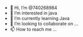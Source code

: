 - 👋 Hi, I’m @740268984
- 👀 I’m interested in java
- 🌱 I’m currently learning Java
- 💞️ I’m looking to collaborate on ...
- 📫 How to reach me ...

<!---
740268984/740268984 is a ✨ special ✨ repository because its `README.md` (this file) appears on your GitHub profile.
You can click the Preview link to take a look at your changes.
--->
